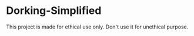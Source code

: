 # Dorking-Simplified
This project is made for ethical use only. Don't use it for unethical purpose.  
